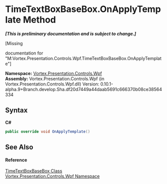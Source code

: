 # TimeTextBoxBaseBox.OnApplyTemplate Method 
 _**\[This is preliminary documentation and is subject to change.\]**_

\[Missing <summary> documentation for "M:Vortex.Presentation.Controls.Wpf.TimeTextBoxBaseBox.OnApplyTemplate"\]

**Namespace:**&nbsp;<a href="N_Vortex_Presentation_Controls_Wpf.md">Vortex.Presentation.Controls.Wpf</a><br />**Assembly:**&nbsp;Vortex.Presentation.Controls.Wpf (in Vortex.Presentation.Controls.Wpf.dll) Version: 0.10.1-alpha.9+Branch.develop.Sha.df20d7449a44daab5691c666370b08ce38564334

## Syntax

**C#**<br />
``` C#
public override void OnApplyTemplate()
```


## See Also


#### Reference
<a href="T_Vortex_Presentation_Controls_Wpf_TimeTextBoxBaseBox.md">TimeTextBoxBaseBox Class</a><br /><a href="N_Vortex_Presentation_Controls_Wpf.md">Vortex.Presentation.Controls.Wpf Namespace</a><br />